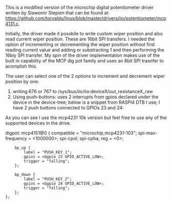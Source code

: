 This is a modified version of the microchip digital potentiometer driver written by Slawomir Stepien that can be found at: https://github.com/torvalds/linux/blob/master/drivers/iio/potentiometer/mcp4131.c.

Initially, the driver made it possbile to write custom wiper position and also read current wiper position. These are 16bit SPI transfers. 
I needed the option of incrementing or decrementing the wiper position without first reading current value and adding or substracting 1 and then performing the 16biy SPI transfer.
My spin of the driver implementation makes use of the built in capability of the MCP dig pot family and uses an 8bit SPI trasnfer to acomplish this. 

The user can select one of the 2 options to increment and decrement wiper position by one:
1) writing 676 or 767 to /sys/bus/iio/iio:deviceX/out_resistanceX_raw
2) Using push-buttons: uses 2 interrupts from gpios declared under the device in the device-tree; below is a snippet from RASPI4 DTB I use; I have 2 push buttons connected to GPIOs 23 and 24:

As you can see I use the mcp4231 10k version but feel free to use any of the supported devices in the drive.

digpot: mcp4151@0 {
		compatible = "microchip,mcp4231-103";
		spi-max-frequency = <1000000>;
		spi-cpol;
		spi-cpha;
		reg = <0>;

		bp_up {
			label = "PUSH_KEY_1";
			gpios = <&gpio 23 GPIO_ACTIVE_LOW>;
			trigger = "falling";
		};

		bp_down {
			label = "PUSH_KEY_2";
			gpios = <&gpio 24 GPIO_ACTIVE_LOW>;
			trigger = "falling";
		};
	};
